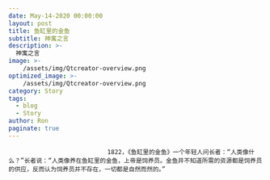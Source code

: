```yaml
---
date: May-14-2020 00:00:00
layout: post
title: 鱼缸里的金鱼
subtitle: 神寓之言
description: >-
  神寓之言
image: >-
    /assets/img/Qtcreator-overview.png
optimized_image: >-
    /assets/img/Qtcreator-overview.png
category: Story
tags:
  - blog
  - Story
author: Ron
paginate: true
---
```


							　　1822，《鱼缸里的金鱼》一个年轻人问长者：“人类像什么？”长者说：“人类像养在鱼缸里的金鱼，上帝是饲养员。金鱼并不知道所需的资源都是饲养员的供应，反而认为饲养员并不存在，一切都是自然而然的。”
							
							
						